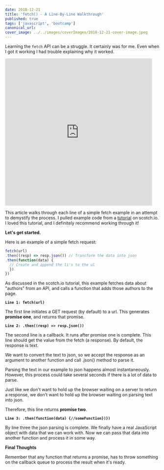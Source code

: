 ```yaml
---
date: 2018-12-21
title: 'fetch() - A Line-By-Line Walkthrough'
published: true
tags: ['javascript', 'bootcamp']
canonical_url:
cover_image: ../../images/coverImages/2018-12-21-cover-image.jpeg
---
```


Learning the `fetch` API can be a struggle. It certainly was for me. Even when I got it working I had trouble explaining why it worked.

<iframe src="https://giphy.com/embed/2Faz1ANKPPUY4XhT2" width="480" height="480" frameborder="0" class="giphy-embed" allowfullscreen=""></iframe>

This article walks through each line of a simple fetch example in an attempt to demystify the process. I pulled example code from a [tutorial](https://scotch.io/tutorials/how-to-use-the-javascript-fetch-api-to-get-data) on scotch.io. I loved this tutorial, and I definitely recommend working through it!

**Let's get started.**

Here is an example of a simple fetch request:

```javascript
fetch(url)
.then((resp) => resp.json()) // Transform the data into json
.then(function(data) {
  // Create and append the li's to the ul
  })
})
```

As discussed in the scotch.io tutorial, this example fetches data about "authors" from an API, and calls a function that adds those authors to the page.

**`Line 1: fetch(url)`**

The first line initiates a GET request (by default) to a url. This generates **promise one**, and returns that promise.

**`Line 2: .then((resp) => resp.json())`**

The second line is a callback. It runs after promise one is complete. This line should get the value from the fetch (a response). By default, the response is text.

We want to convert the text to json, so we accept the response as an argument to another function and call .json() method to parse it.

Parsing the text in our example to json happens almost instantaneously. However, this process could take several seconds if there is a lot of data to parse.

Just like we don't want to hold up the browser waiting on a server to return a response, we don't want to hold up the browser waiting on parsing text into json.

Therefore, this line returns **promise two**.

**`Line 3: .then(function(data) {//someFunction})})`**

By line three the json parsing is complete. We finally have a real JavaScript object with data that we can work with. Now we can pass that data into another function and process it in some way.

**Final Thoughts**

Remember that any function that returns a promise, has to throw something on the callback queue to process the result when it's ready.
